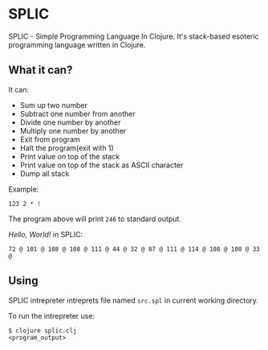 # SPLIC

SPLIC - Simple Programming Language In Clojure.
It's stack-based esoteric programming language written in Clojure.

## What it can?

It can:

- Sum up two number
- Subtract one number from another
- Divide one number by another
- Multiply one number by another
- Exit from program
- Halt the program(exit with 1)
- Print value on top of the stack
- Print value on top of the stack as ASCII character
- Dump all stack

Example:

```forth
123 2 * !
```

The program above will print `246` to standard output.


*Hello, World!* in SPLIC:

```forth
72 @ 101 @ 108 @ 108 @ 111 @ 44 @ 32 @ 87 @ 111 @ 114 @ 108 @ 100 @ 33 @
```

## Using

SPLIC intrepreter intreprets file named `src.spl` in current working directory.

To run the intrepreter use:

```console
$ clojure splic.clj
<program_output>
```
